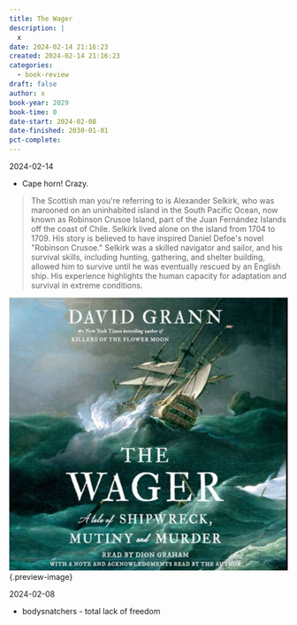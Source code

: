 ```yaml
---
title: The Wager
description: |
  x
date: 2024-02-14 21:16:23
created: 2024-02-14 21:16:23
categories:
  - book-review
draft: false
author: x
book-year: 2029
book-time: 0
date-start: 2024-02-08
date-finished: 2030-01-01
pct-complete:
---
```

2024-02-14

- Cape horn! Crazy. 

> The Scottish man you're referring to is Alexander Selkirk, who was marooned on an uninhabited island in the South Pacific Ocean, now known as Robinson Crusoe Island, part of the Juan Fernández Islands off the coast of Chile. Selkirk lived alone on the island from 1704 to 1709. His story is believed to have inspired Daniel Defoe's novel "Robinson Crusoe." Selkirk was a skilled navigator and sailor, and his survival skills, including hunting, gathering, and shelter building, allowed him to survive until he was eventually rescued by an English ship. His experience highlights the human capacity for adaptation and survival in extreme conditions.


![The Wager](../img/book-the-wager.jpeg){.preview-image}

2024-02-08

- bodysnatchers - total lack of freedom